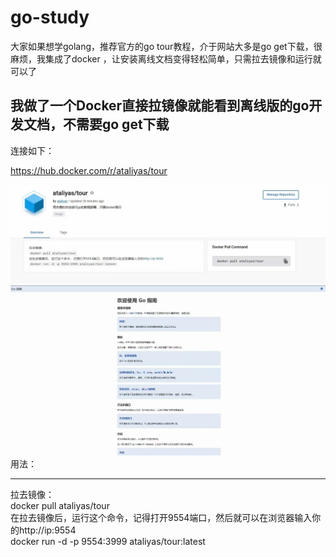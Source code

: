 # go-study
大家如果想学golang，推荐官方的go tour教程，介于网站大多是go get下载，很麻烦，我集成了docker ，让安装离线文档变得轻松简单，只需拉去镜像和运行就可以了

<h2>我做了一个Docker直接拉镜像就能看到离线版的go开发文档，不需要go get下载</h2>

连接如下：

https://hub.docker.com/r/ataliyas/tour

<img src="./img/1.jpg" style="zoom:150%;" />

<img src="./img/2.jpg" style="zoom:200%;" />
用法：
<hr>
拉去镜像：
<br>
docker pull ataliyas/tour
<br>
在拉去镜像后，运行这个命令，记得打开9554端口，然后就可以在浏览器输入你的http://ip:9554
<br>
docker run -d -p 9554:3999 ataliyas/tour:latest


